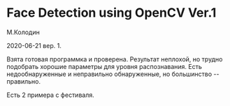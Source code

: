 Face Detection using OpenCV Ver.1
========================================

М.Колодин

2020-06-21 вер. 1.

Взята готовая программка и проверена.
Результат неплохой,
но трудно подобрать хорошие параметры для уровня распознавания.
Есть недообнаруженные и неправильно обнаруженные,
но большинство -- правильно.

Есть 2 примера с фестиваля.


